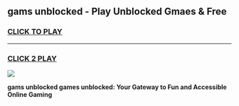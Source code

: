 
## gams unblocked - Play Unblocked Gmaes & Free
<h3>
<a href="https://news.freeplayer.one?title=gams_unblocked&ref=23F">CLICK TO PLAY</a></h3>
<hr>

<h3>
<a href="https://news.freeplayer.one?title=gams_unblocked&ref=23F">CLICK 2 PLAY</a>
  
</h3>

<a href="https://news.freeplayer.one?title=gams_unblocked&ref=23F/"><img src="https://clearcache.store/games.png"></a>


**gams unblocked games unblocked: Your Gateway to Fun and Accessible Online Gaming**
